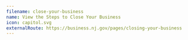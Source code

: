 ```yaml
---
filename: close-your-business
name: View the Steps to Close Your Business
icon: capitol.svg
externalRoute: https://business.nj.gov/pages/closing-your-business
---
```

